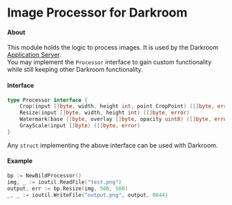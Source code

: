 # Image Processor for Darkroom

#### About
This module holds the logic to process images. It is used by the Darkroom [Application Server](https://***REMOVED***/darkroom/core).  
You may implement the `Processor` interface to gain custom functionality while still keeping other Darkroom functionality.

#### Interface
```go
type Processor interface {
	Crop(input []byte, width, height int, point CropPoint) ([]byte, error)
	Resize(input []byte, width, height int) ([]byte, error)
	Watermark(base []byte, overlay []byte, opacity uint8) ([]byte, error)
	GrayScale(input []byte) ([]byte, error)
}
```
Any `struct` implementing the above interface can be used with Darkroom.

#### Example

```go
bp := NewBildProcessor()
img, _ := ioutil.ReadFile("test.png")
output, err := bp.Resize(img, 500, 500)
_, _ := ioutil.WriteFile("output.png", output, 0644)
```
